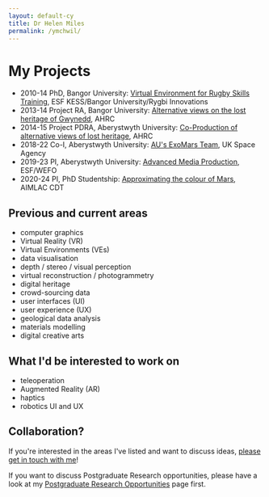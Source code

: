 ```yaml
---
layout: default-cy
title: Dr Helen Miles
permalink: /ymchwil/
---
```


# My Projects
- 2010-14 PhD, Bangor University: [Virtual Environment for Rugby Skills Training](http://www.rivic.ac.uk/research/Member/Helen-Miles.html), ESF KESS/Bangor University/Rygbi Innovations
- 2013-14 Project RA, Bangor University: [Alternative views on the lost heritage of Gwynedd](https://gtr.ukri.org/projects?ref=AH%2FK006401%2F1), AHRC
- 2014-15 Project PDRA, Aberystwyth University: [Co-Production of alternative views of lost heritage](https://gtr.ukri.org/projects?ref=AH%2FL007916%2F1#/tabOverview), AHRC
- 2018-22 Co-I, Aberystwyth University: [AU's ExoMars Team](https://exomars.wales), UK Space Agency
- 2019-23 PI, Aberystwyth University: [Advanced Media Production](https://amp.aber.ac.uk/en/home/), ESF/WEFO
- 2020-24 PI, PhD Studentship: [Approximating the colour of Mars](https://gtr.ukri.org/projects?ref=studentship-2431329#/tabOverview), AIMLAC CDT

## Previous and current areas
- computer graphics
- Virtual Reality (VR)
- Virtual Environments (VEs)
- data visualisation
- depth / stereo / visual perception
- virtual reconstruction / photogrammetry
- digital heritage
- crowd-sourcing data
- user interfaces (UI)
- user experience (UX)
- geological data analysis
- materials modelling
- digital creative arts

## What I'd be interested to work on
- teleoperation
- Augmented Reality (AR)
- haptics
- robotics UI and UX

## Collaboration?
If you're interested in the areas I've listed and want to discuss ideas, [please get in touch with me](https://pure.aber.ac.uk/portal/en/persons/helen-miles(7b18b132-9dc9-4f58-83cb-271020a0418f).html)!

If you want to discuss Postgraduate Research opportunities, please have a look at my [Postgraduate Research Opportunities](pg.markdown) page first.

